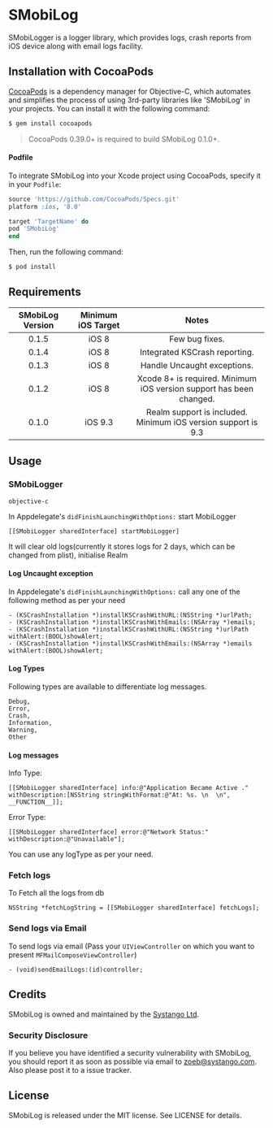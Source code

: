# SMobiLog
SMobiLogger is a logger library, which provides logs, crash reports from iOS device along with email logs facility.

## Installation with CocoaPods

[CocoaPods](http://cocoapods.org) is a dependency manager for Objective-C, which automates and simplifies the process of using 3rd-party libraries like 'SMobiLog' in your projects. You can install it with the following command:

```bash
$ gem install cocoapods
```

> CocoaPods 0.39.0+ is required to build SMobiLog 0.1.0+.

#### Podfile

To integrate SMobiLog into your Xcode project using CocoaPods, specify it in your `Podfile`:

```ruby
source 'https://github.com/CocoaPods/Specs.git'
platform :ios, '8.0'

target 'TargetName' do
pod 'SMobiLog'
end
```

Then, run the following command:

```bash
$ pod install
```
## Requirements

| SMobiLog Version | Minimum iOS Target  |                                   Notes                                   |
|:--------------------:|:---------------------------:|:-------------------------------------------------------------------------:|
| 0.1.5 | iOS 8 | Few bug fixes. |
| 0.1.4 | iOS 8 | Integrated KSCrash reporting. |
| 0.1.3 | iOS 8 | Handle Uncaught exceptions. |
| 0.1.2 | iOS 8 | Xcode 8+ is required. Minimum iOS version support has been changed. |
| 0.1.0 | iOS 9.3 | Realm support is included. Minimum iOS version support is 9.3 |

## Usage

### SMobiLogger

```objective-c```

In Appdelegate's `didFinishLaunchingWithOptions:` start MobiLogger 

`[[SMobiLogger sharedInterface] startMobiLogger]`

It will clear old logs(currently it stores logs for 2 days, which can be changed from plist), initialise Realm

#### Log Uncaught exception

In Appdelegate's `didFinishLaunchingWithOptions:` call any one of the following method as per your need

```
- (KSCrashInstallation *)installKSCrashWithURL:(NSString *)urlPath;
- (KSCrashInstallation *)installKSCrashWithEmails:(NSArray *)emails;
- (KSCrashInstallation *)installKSCrashWithURL:(NSString *)urlPath withAlert:(BOOL)showAlert;
- (KSCrashInstallation *)installKSCrashWithEmails:(NSArray *)emails withAlert:(BOOL)showAlert;
```

#### Log Types
Following types are available to differentiate log messages.
```
Debug,
Error,
Crash,
Information,
Warning,
Other
```

#### Log messages

Info Type:
```
[[SMobiLogger sharedInterface] info:@"Application Became Active ." withDescription:[NSString stringWithFormat:@"At: %s. \n  \n", __FUNCTION__]];
```

Error Type:
```
[[SMobiLogger sharedInterface] error:@"Network Status:" withDescription:@"Unavailable"];
``` 

You can use any logType as per your need.
    
### Fetch logs

To Fetch all the logs from db
```
NSString *fetchLogString = [[SMobiLogger sharedInterface] fetchLogs];
```

### Send logs via Email

To send logs via email (Pass your `UIViewController` on which you want to present `MFMailComposeViewController`)
``` 
- (void)sendEmailLogs:(id)controller;
``` 

## Credits

SMobiLog is owned and maintained by the [Systango Ltd](http://www.systango.com/).

### Security Disclosure

If you believe you have identified a security vulnerability with SMobiLog, you should report it as soon as possible via email to zoeb@systango.com. Also please post it to a issue tracker.

## License

SMobiLog is released under the MIT license. See LICENSE for details.
